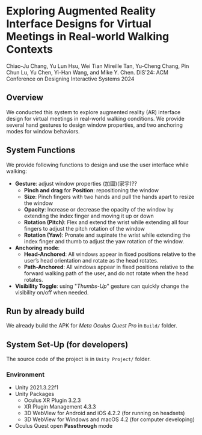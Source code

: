 # Exploring Augmented Reality Interface Designs for Virtual Meetings in Real-world Walking Contexts
Chiao-Ju Chang, Yu Lun Hsu, Wei Tian Mireille Tan, Yu-Cheng Chang, Pin Chun Lu, Yu Chen, Yi-Han Wang, and Mike Y. Chen.
DIS'24: ACM Conference on Designing Interactive Systems 2024

## Overview
We conducted this system to explore augmented reality (AR) interface design for virtual meetings in real-world walking conditions. We provide several hand gestures to design window properties, and two anchoring modes for window behaviors.

## System Functions
We provide following functions to design and use the user interface while walking:
+ **Gesture**: adjust window properties (加圖)(家宇)??
    + **Pinch and drag** for **Position**: repositioning the window
    + **Size**: Pinch fingers with two hands and pull the hands apart to resize the window
    + **Opacity**: Increase or decrease the opacity of the window by extending the index finger and moving it up or down
    + **Rotation (Pitch)**:  Flex and extend the wrist while extending all four fingers to adjust the pitch rotation of the window
    + **Rotation (Yaw)**: Pronate and supinate the wrist while extending the index finger and thumb to adjust the yaw rotation of the window.
+ **Anchoring mode**: 
    + **Head-Anchored**: All windows appear in fixed positions relative to the user’s head orientation and rotate as the head rotates.
    + **Path-Anchored**: All windows appear in fixed positions relative to the forward walking path of the user, and do not rotate when the head rotates.
+ **Visibility Toggle**: using "*Thumbs-Up*" gesture can quickly change the visibility on/off when needed.
## Run by already build
We already build the APK for *Meta Oculus Quest Pro* in `Build/` folder. 
## System Set-Up (for developers)
The source code of the project is in `Unity Project/` folder. 
### Environment
+ Unity 2021.3.22f1
+ Unity Packages
    + Oculus XR Plugin 3.2.3
    + XR Plugin Management 4.3.3
    + 3D WebView for Android and iOS 4.2.2 (for running on headsets)
    + 3D WebView for Windows and macOS 4.2 (for computer developing)
+ Oculus Quest open **Passthrough** mode
